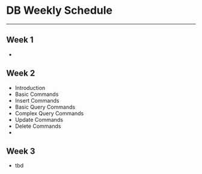 # DB Weekly Schedule 

---
## Week 1
- 

## Week 2
- Introduction
- Basic Commands
- Insert Commands
- Basic Query Commands
- Complex Query Commands
- Update Commands
- Delete Commands
- 

## Week 3
- tbd